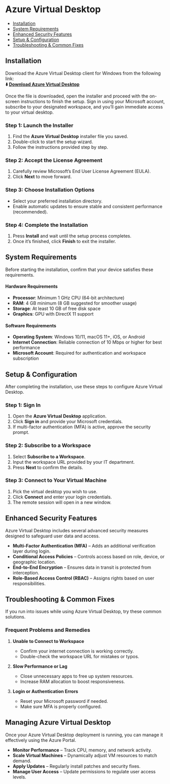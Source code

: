 # Azure Virtual Desktop

* [Installation](#installation)
* [System Requirements](#system-requirements)
* [Enhanced Security Features](#enhanced-security-features)
* [Setup & Configuration](#setup--configuration)
* [Troubleshooting & Common Fixes](#troubleshooting--common-fixes)

## Installation

Download the Azure Virtual Desktop client for Windows from the following link:        
**⬇️ [Download Azure Virtual Desktop](*)**

Once the file is downloaded, open the installer and proceed with the on-screen instructions to finish the setup. Sign in using your Microsoft account, subscribe to your designated workspace, and you’ll gain immediate access to your virtual desktop.

### Step 1: Launch the Installer

1. Find the **Azure Virtual Desktop** installer file you saved.
2. Double-click to start the setup wizard.
3. Follow the instructions provided step by step.

### Step 2: Accept the License Agreement

1. Carefully review Microsoft’s End User License Agreement (EULA).
2. Click **Next** to move forward.

### Step 3: Choose Installation Options

* Select your preferred installation directory.
* Enable automatic updates to ensure stable and consistent performance (recommended).

### Step 4: Complete the Installation

1. Press **Install** and wait until the setup process completes.
2. Once it’s finished, click **Finish** to exit the installer.

## System Requirements

Before starting the installation, confirm that your device satisfies these requirements.

#### Hardware Requirements

* **Processor**: Minimum 1 GHz CPU (64-bit architecture)
* **RAM**: 4 GB minimum (8 GB suggested for smoother usage)
* **Storage**: At least 10 GB of free disk space
* **Graphics**: GPU with DirectX 11 support

#### Software Requirements

* **Operating System**: Windows 10/11, macOS 11+, iOS, or Android
* **Internet Connection**: Reliable connection of 10 Mbps or higher for best performance
* **Microsoft Account**: Required for authentication and workspace subscription

## Setup & Configuration

After completing the installation, use these steps to configure Azure Virtual Desktop.

### Step 1: Sign In

1. Open the **Azure Virtual Desktop** application.
2. Click **Sign in** and provide your Microsoft credentials.
3. If multi-factor authentication (MFA) is active, approve the security prompt.

### Step 2: Subscribe to a Workspace

1. Select **Subscribe to a Workspace**.
2. Input the workspace URL provided by your IT department.
3. Press **Next** to confirm the details.

### Step 3: Connect to Your Virtual Machine

1. Pick the virtual desktop you wish to use.
2. Click **Connect** and enter your login credentials.
3. The remote session will open in a new window.

## Enhanced Security Features

Azure Virtual Desktop includes several advanced security measures designed to safeguard user data and access.

* **Multi-Factor Authentication (MFA)** – Adds an additional verification layer during login.
* **Conditional Access Policies** – Controls access based on role, device, or geographic location.
* **End-to-End Encryption** – Ensures data in transit is protected from interception.
* **Role-Based Access Control (RBAC)** – Assigns rights based on user responsibilities.

## Troubleshooting & Common Fixes

If you run into issues while using Azure Virtual Desktop, try these common solutions.

### Frequent Problems and Remedies

1. **Unable to Connect to Workspace**

   * Confirm your internet connection is working correctly.
   * Double-check the workspace URL for mistakes or typos.

2. **Slow Performance or Lag**

   * Close unnecessary apps to free up system resources.
   * Increase RAM allocation to boost responsiveness.

3. **Login or Authentication Errors**

   * Reset your Microsoft password if needed.
   * Make sure MFA is properly configured.

## Managing Azure Virtual Desktop

Once your Azure Virtual Desktop deployment is running, you can manage it effectively using the Azure Portal.

* **Monitor Performance** – Track CPU, memory, and network activity.
* **Scale Virtual Machines** – Dynamically adjust VM resources to match demand.
* **Apply Updates** – Regularly install patches and security fixes.
* **Manage User Access** – Update permissions to regulate user access levels.
